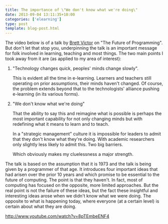 ```yaml
---
title: The importance of \"We don't know what we're doing\"
date: 2013-09-04 13:11:35+10:00
categories: ['elearning']
type: post
template: blog-post.html
---
```

The video below is of a talk by [Brett Victor](http://worrydream.com/#!/cv/bret_victor_resume.pdf) on "The Future of Programming". But don't let that stop you, underpinning the talk is an important message for folk involved in learning, teaching and most things. The two main points I took away from it are (as applied to my area of interest):

1. "Technology changes quick, peoples' minds change slowly".
    
    This is evident all the time in e-learning. Learners and teachers still operating on prior assumptions, their minds haven't changed. Of course, the problem extends beyond that to the technologists' alliance pushing e-learning (in its various forms).
    
2. "We don't know what we're doing"
    
    That the ability to say this and reimagine what is possible is perhaps the most important capability for not only changing minds but with redefining what it means to learn and to teach.
    
    In a "strategic management" culture it is impossible for leaders to admit that they don't know what they're doing. With academic researchers only slightly less likely to admit this. Two big barriers.
    
    Which obviously makes my cluelessness a major strength.
    

The talk is based on the assumption that it is 1973 and the talk is being given by a programmer of that age. It introduces four important ideas that had arisen over the prior 10 years and which promise to be essential to the future of computing. The point is that they haven't. In fact, most of computing has focused on the opposite, more limited approaches. But the real point is not the failure of these ideas, but the fact these insightful and interesting ideas arose when we didn't know what we were doing. The opposite to what is happening today, where everyone (at a certain level) is certain about what they are doing.

http://www.youtube.com/watch?v=8pTEmbeENF4